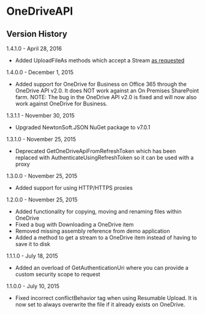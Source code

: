 # OneDriveAPI

## Version History

1.4.1.0 - April 28, 2016

- Added UploadFileAs methods which accept a Stream [as requested](https://github.com/KoenZomers/OneDriveAPI/issues/5)

1.4.0.0 - December 1, 2015

- Added support for OneDrive for Business on Office 365 through the OneDrive API v2.0. It does NOT work against an On Premises SharePoint farm.
  NOTE: The bug in the OneDrive API v2.0 is fixed and will now also work against OneDrive for Business.

1.3.1.1 - November 30, 2015

- Upgraded NewtonSoft.JSON NuGet package to v7.0.1

1.3.1.0 - November 25, 2015

- Deprecated GetOneDriveApiFromRefreshToken which has been replaced with AuthenticateUsingRefreshToken so it can be used with a proxy

1.3.0.0 - November 25, 2015

- Added support for using HTTP/HTTPS proxies

1.2.0.0 - November 25, 2015

- Added functionality for copying, moving and renaming files within OneDrive
- Fixed a bug with Downloading a OneDrive item
- Removed missing assembly reference from demo application
- Added a method to get a stream to a OneDrive item instead of having to save it to disk

1.1.1.0 - July 18, 2015

- Added an overload of GetAuthenticationUri where you can provide a custom security scope to request

1.1.0.0 - July 10, 2015

- Fixed incorrect conflictBehavior tag when using Resumable Upload. It is now set to always overwrite the file if it already exists on OneDrive.